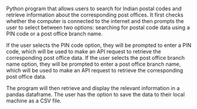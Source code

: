 Python program that allows users to search for Indian postal codes and retrieve information about the corresponding post offices. It first checks whether the computer is connected to the internet and then prompts the user to select between two options: searching for postal code data using a PIN code or a post office branch name.

If the user selects the PIN code option, they will be prompted to enter a PIN code, which will be used to make an API request to retrieve the corresponding post office data. If the user selects the post office branch name option, they will be prompted to enter a post office branch name, which will be used to make an API request to retrieve the corresponding post office data.

The program will then retrieve and display the relevant information in a pandas dataframe. The user has the option to save the data to their local machine as a CSV file.
